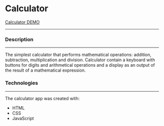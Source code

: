 # Calculator

[Calculator DEMO](https://anastasiyac.github.io/calculator/)
_________________________
### Description
___________________________
The simplest calculator that performs mathematical operations: addition, subtraction, multiplication and division. 
Calculator contain a keyboard with buttons for digits and arithmetical operations and a display as an output of the result of a mathematical expression.

### Technologies
____________________________
The calculator app was created with:

+ HTML
+ CSS
+ JavaScript
